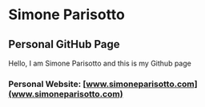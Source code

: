 # Simone Parisotto
## Personal GitHub Page

Hello, I am Simone Parisotto and this is my Github page

### Personal Website: [www.simoneparisotto.com](www.simoneparisotto.com)
